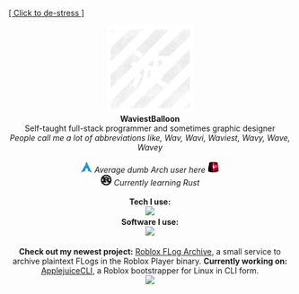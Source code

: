 [[ Click to de-stress ]](https://www.youtube.com/watch?v=qgU8vnRQbEg)


<p align="center">
  <img src="assets/logo.png" width=155px>
  <!-- https://github.com/WaviestBalloon/github-pfp -->
  <br><b>WaviestBalloon</b><br>
  Self-taught full-stack programmer and sometimes graphic designer<br>
  <i>People call me a lot of abbreviations like, Wav, Wavi, Waviest, Wavy, Wave, Wavey</i><br><br>
  <img src="assets/archlinux_icon.svg" width=20px> <i>Average dumb Arch user here</i> <img src="assets/rotating_light.gif" width=20px><br>
  <img src="assets/rust.svg" width=20px> <i>Currently learning Rust</i><br>
  <br>
  <b>Tech I use:</b><br>
  <a href="https://skillicons.dev">
    <img src="https://skillicons.dev/icons?i=js,ts,bash,rust,godot,html,css,lua,nodejs,powershell,py,tauri,threejs,tensorflow,svelte" />
  </a>
  <br>
  <b>Software I use:</b><br>
  <a href="https://skillicons.dev">
    <img src="https://skillicons.dev/icons?i=sentry,vercel,vscode,replit,cloudflare,raspberrypi,postman,nginx,linux,grafana,github,git,discord,supabase" />
  </a>
  <br>
  <br>
  <b>Check out my newest project:</b> <a href="https://github.com/WaviestBalloon/RobloxFLogArchive">Roblox FLog Archive</a>, a small service to archive plaintext FLogs in the Roblox Player binary.
  <b>Currently working on:</b> <a href="https://github.com/WaviestBalloon/ApplejuiceCLI">ApplejuiceCLI</a>, a Roblox bootstrapper for Linux in CLI form.
  <br><img src="https://gitpfp.wav.blue/pfp?mag=0.5&wh=200&name=WaviestBalloon&colour=bedefa" width=20>
</p>
